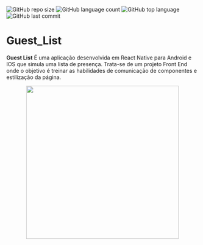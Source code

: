 
![GitHub repo size](https://img.shields.io/github/repo-size/LucasHARosa/Guest_List)
![GitHub language count](https://img.shields.io/github/languages/count/LucasHARosa/Guest_List)
![GitHub top language](https://img.shields.io/github/languages/top/LucasHARosa/Guest_List)
![GitHub last commit](https://img.shields.io/github/last-commit/LucasHARosa/Guest_List)

# Guest_List

<strong>Guest List</strong> É uma aplicação desenvolvida em React Native para Android e IOS que simula uma lista de presença. Trata-se de um projeto Front End onde o objetivo é treinar as habilidades de comunicação de componentes e estilização da página. 
<p align="center">
    <img height="400" class="j" src="./imagens/videoinicial.gif" alt="">
</p>


